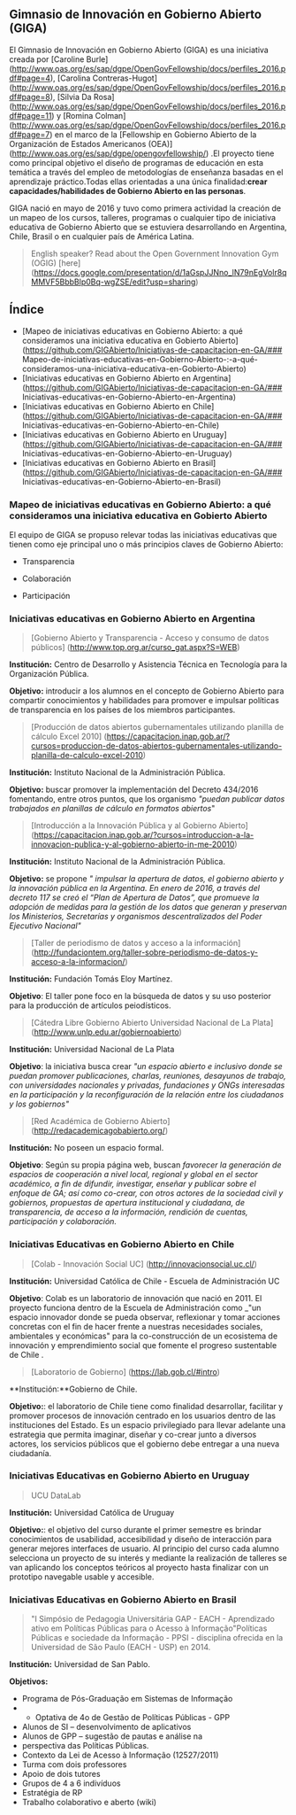 ## Gimnasio de Innovación en Gobierno Abierto (GIGA)


El Gimnasio de Innovación en Gobierno Abierto (GIGA) es una iniciativa creada por [Caroline Burle] (http://www.oas.org/es/sap/dgpe/OpenGovFellowship/docs/perfiles_2016.pdf#page=4), [Carolina Contreras-Hugot] (http://www.oas.org/es/sap/dgpe/OpenGovFellowship/docs/perfiles_2016.pdf#page=8), [Silvia Da Rosa] (http://www.oas.org/es/sap/dgpe/OpenGovFellowship/docs/perfiles_2016.pdf#page=11) y [Romina Colman] (http://www.oas.org/es/sap/dgpe/OpenGovFellowship/docs/perfiles_2016.pdf#page=7) en el marco de la [Fellowship en Gobierno Abierto de la Organización de Estados Americanos (OEA)] (http://www.oas.org/es/sap/dgpe/opengovfellowship/) .El proyecto tiene como principal objetivo el diseño de programas de educación en esta temática  a través del empleo de metodologías de enseñanza basadas en el aprendizaje práctico.Todas ellas orientadas a una única finalidad:**crear capacidades/habilidades de Gobierno Abierto en las personas**.

GIGA nació en mayo de 2016 y tuvo como primera actividad la creación de un mapeo de los cursos, talleres, programas o cualquier tipo de iniciativa educativa de Gobierno Abierto que se estuviera desarrollando en Argentina, Chile, Brasil o en cualquier país de América Latina.

> English speaker? Read about the Open Government Innovation Gym (OGIG) [here] (https://docs.google.com/presentation/d/1aGspJJNno_lN79nEgVolr8qMMVF5BbbBlp0Bq-wgZSE/edit?usp=sharing)

## Índice

* [Mapeo de iniciativas educativas en Gobierno Abierto: a qué consideramos una iniciativa educativa en Gobierto Abierto]    (https://github.com/GIGAbierto/Iniciativas-de-capacitacion-en-GA/### Mapeo-de-iniciativas-educativas-en-Gobierno-Abierto-:-a-qué- consideramos-una-iniciativa-educativa-en-Gobierto-Abierto)
* [Iniciativas educativas en Gobierno Abierto en Argentina] (https://github.com/GIGAbierto/Iniciativas-de-capacitacion-en-GA/### Iniciativas-educativas-en-Gobierno-Abierto-en-Argentina)
* [Iniciativas educativas en Gobierno Abierto en Chile] (https://github.com/GIGAbierto/Iniciativas-de-capacitacion-en-GA/### Iniciativas-educativas-en-Gobierno-Abierto-en-Chile)
* [Iniciativas educativas en Gobierno Abierto en Uruguay] (https://github.com/GIGAbierto/Iniciativas-de-capacitacion-en-GA/### Iniciativas-educativas-en-Gobierno-Abierto-en-Uruguay)
* [Iniciativas educativas en Gobierno Abierto en Brasil] (https://github.com/GIGAbierto/Iniciativas-de-capacitacion-en-GA/### Iniciativas-educativas-en-Gobierno-Abierto-en-Brasil)

### Mapeo de iniciativas educativas en Gobierno Abierto: a qué consideramos una iniciativa educativa en Gobierto Abierto


El equipo de GIGA se propuso relevar todas las iniciativas educativas que tienen como eje principal uno o más principios claves de Gobierno Abierto:

* Transparencia


* Colaboración


* Participación


### Iniciativas educativas en Gobierno Abierto en Argentina


> [Gobierno Abierto y Transparencia - Acceso y consumo de datos públicos] (http://www.top.org.ar/curso_gat.aspx?S=WEB)

**Institución:** Centro de Desarrollo y Asistencia Técnica en Tecnología para la Organización Pública.

**Objetivo:** introducir a los alumnos en el concepto de Gobierno Abierto para compartir conocimientos y habilidades para promover e impulsar políticas de transparencia en los países de los miembros participantes.




> [Producción de datos abiertos gubernamentales utilizando planilla de cálculo Excel 2010] (https://capacitacion.inap.gob.ar/?cursos=produccion-de-datos-abiertos-gubernamentales-utilizando-planilla-de-calculo-excel-2010)

**Institución:** Instituto Nacional de la Administración Pública.


**Objetivo:** buscar promover la implementación del Decreto 434/2016 fomentando, entre otros puntos, que los organismo _"puedan publicar datos trabajados en planillas de cálculo en formatos abiertos_"




> [Introducción a la Innovación Pública y al Gobierno Abierto] (https://capacitacion.inap.gob.ar/?cursos=introduccion-a-la-innovacion-publica-y-al-gobierno-abierto-in-me-20010)


**Institución:** Instituto Nacional de la Administración Pública.


**Objetivo:**  se propone _" impulsar la apertura de datos, el gobierno abierto y la innovación pública en la Argentina. En enero de 2016, a través del decreto 117 se creó el “Plan de Apertura de Datos”, que promueve la adopción de medidas para la gestión de los datos que generan y preservan los Ministerios, Secretarías y organismos descentralizados del Poder Ejecutivo Nacional"_




> [Taller de periodismo de datos y acceso a la información] (http://fundaciontem.org/taller-sobre-periodismo-de-datos-y-acceso-a-la-informacion/)

**Institución:** Fundación Tomás Eloy Martínez.

**Objetivo**: El taller pone foco en la búsqueda de datos y su uso posterior para la producción de artículos peiodísticos.




>  [Cátedra Libre Gobierno Abierto Universidad Nacional de La Plata] (http://www.unlp.edu.ar/gobiernoabierto)

**Institución:** Universidad Nacional de La Plata

**Objetivo**: la iniciativa busca crear _"un espacio abierto e inclusivo donde se puedan promover publicaciones, charlas, reuniones, desayunos de trabajo, con universidades nacionales y privadas, fundaciones y ONGs interesadas en la participación y la reconfiguración de la relación entre los ciudadanos y los gobiernos"_




> [Red Académica de Gobierno Abierto] (http://redacademicagobabierto.org/)


**Institución:** No poseen un espacio formal.


**Objetivo**: Según su propia página web, buscan _favorecer la generación de espacios de cooperación a nivel local, regional y global en el sector académico, a fin de difundir, investigar, enseñar y publicar sobre el enfoque de GA; así como co-crear, con otros actores de la sociedad civil y gobiernos, propuestas de apertura institucional y ciudadana, de transparencia, de acceso a la información, rendición de cuentas, participación y colaboración._




### Iniciativas Educativas en Gobierno Abierto en Chile



> [Colab - Innovación Social UC] (http://innovacionsocial.uc.cl/)

**Institución:** Universidad Católica de Chile - Escuela de Administración UC


**Objetivo**: Colab es un laboratorio de innovación que nació en 2011. El proyecto funciona dentro de la Escuela de Administración como _"un espacio innovador donde se pueda observar, reflexionar y tomar acciones concretas con el fin de hacer frente a nuestras necesidades sociales, ambientales y económicas" para la co-construcción de un ecosistema de innovación y emprendimiento social que fomente el progreso sustentable de Chile .



> [Laboratorio de Gobierno] (https://lab.gob.cl/#intro)

**Institución:**Gobierno de Chile.


**Objetivo:**: el laboratorio de Chile tiene como finalidad desarrollar, facilitar y promover procesos de innovación centrado en los usuarios dentro de las instituciones del Estado.
Es un espacio privilegiado para llevar adelante una estrategia que permita imaginar, diseñar y co-crear junto a diversos actores, los servicios públicos que el gobierno debe entregar a una nueva ciudadanía. 



### Iniciativas Educativas en Gobierno Abierto en Uruguay


> UCU DataLab

**Institución:** Universidad Católica de Uruguay


**Objetivo:**: el objetivo del curso durante el primer semestre es brindar conocimientos de usabilidad, accesibilidad y diseño de interacción para generar mejores interfaces de usuario. Al principio del curso cada alumno selecciona un proyecto de su interés y mediante la realización de talleres se van aplicando los conceptos teóricos al proyecto hasta finalizar con un prototipo navegable usable y accesible. 


### Iniciativas Educativas en Gobierno Abierto en Brasil



 > "I Simpósio de Pedagogia Universitária GAP - EACH - Aprendizado ativo em Políticas Públicas para o Acesso à Informação"Políticas Públicas e sociedade da Informação - PPSI - disciplina ofrecida en la Universidad de São Paulo (EACH - USP) en 2014.

**Institución:** Universidad de San Pablo.


**Objetivos:**

* Programa de Pós-Graduação em Sistemas de Informação
* + Optativa de 4o de Gestão de Políticas Públicas - GPP
* Alunos de SI – desenvolvimento de aplicativos
* Alunos de GPP – sugestão de pautas e análise na
* perspectiva das Políticas Públicas.
* Contexto da Lei de Acesso à Informação (12527/2011)
* Turma com dois professores
* Apoio de dois tutores
* Grupos de 4 a 6 indivíduos
* Estratégia de RP
* Trabalho colaborativo e aberto (wiki)






